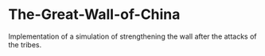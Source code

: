 # The-Great-Wall-of-China
Implementation of  a simulation of strengthening the wall after the attacks of the tribes.

